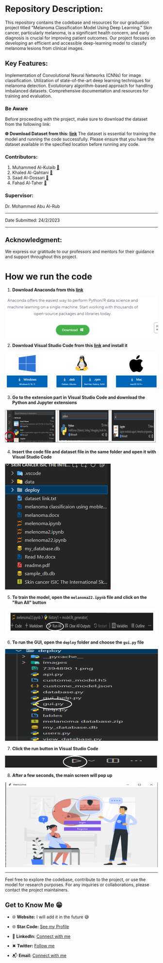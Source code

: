  # Repository Description:

This repository contains the codebase and resources for our graduation project titled "Melanoma Classification Model Using Deep Learning." Skin cancer, particularly melanoma, is a significant health concern, and early diagnosis is crucial for improving patient outcomes. Our project focuses on developing an efficient and accessible deep-learning model to classify melanoma lesions from clinical images.

## Key Features:

Implementation of Convolutional Neural Networks (CNNs) for image classification.
Utilization of state-of-the-art deep learning techniques for melanoma detection.
Evolutionary algorithm-based approach for handling imbalanced datasets.
Comprehensive documentation and resources for training and evaluation.

### Be Aware

Before proceeding with the project, make sure to download the dataset from the following link:

**🌐** **Download Dataset from this: [link](https://www.kaggle.com/datasets/abhishekaulakh/melenoma-cnn-dataset)**
The dataset is essential for training the model and running the code successfully. Please ensure that you have the dataset available in the specified location before running any code.



### Contributors:
1. Muhammed Al-Kulaib **[💼](http://linkedin.com/in/muhammed-alkulaib)**
2. Khaled Al-Qahtani **[💼](https://www.linkedin.com/in/khaled-al-jubair-7a311a260/)**
3. Saad Al-Dossari **[💼](https://www.linkedin.com/in/saad-mubarak-75a520233/)**
4. Fahad Al-Taher **[💼](https://www.linkedin.com/in/fahad-altaher-b671ab263/)**
### Supervisor:
Dr. Mohammed Abu Al-Rub
____________________________________________________________________
Date Submitted: 24/2/2023
____________________________________________________________________
## Acknowledgment:

We express our gratitude to our professors and mentors for their guidance and support throughout this project.


# How we run the code 
1. **Download Anaconda from this [link](https://www.anaconda.com/)**

![1](./Read%20ME/1.PNG?raw=true "1")

2. **Download Visual Studio Code from this [link](https://code.visualstudio.com/download) and install it**

![2](./Read%20ME/2.PNG?raw=true "2")

3. **Go to the extension part in Visual Studio Code and download the Python and Jupyter extensions**

![3](./Read%20ME/3.PNG?raw=true "3")

4. **Insert the code file and dataset file in the same folder and open it with Visual Studio Code**

![4](./Read%20ME/4.PNG?raw=true "4")

5. **To train the model, open the `melanoma22.ipynb` file and click on the "Run All" button**

![5](./Read%20ME/5.PNG?raw=true "5")

6. **To run the GUI, open the `deploy` folder and choose the `gui.py` file**

![6](./Read%20ME/6.PNG?raw=true "6")

7. **Click the run button in Visual Studio Code**

![7](./Read%20ME/7.PNG?raw=true "7")

8. **After a few seconds, the main screen will pop up**

![8](./Read%20ME/8.PNG?raw=true "8")

_______________________________________________________________________________________________________
Feel free to explore the codebase, contribute to the project, or use the model for research purposes. For any inquiries or collaborations, please contact the project maintainers.

## Get to Know Me  😁

- 🌐 **Website:**  I will add it in the future 😅
  
- 🌐 **Star.Code:** [See my Profile](https://profile.satr.codes/buashraf/public/overview)

- 💼 **LinkedIn:** [Connect with me](www.linkedin.com/in/muhammed-alkulaib-773492238)

- ✖ **Twitter:** [Follow me](https://twitter.com/bo_ashraf)

- 📬 **Email:** [Connect with me](muhammedalmugera21@gmail.com)
